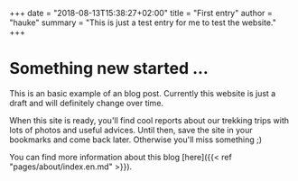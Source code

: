+++
date = "2018-08-13T15:38:27+02:00"
title = "First entry"
author = "hauke"
summary = "This is just a test entry for me to test the website."
+++
# Something new started ...
This is an basic example of an blog post. Currently this website is just a draft and will definitely change over time.

When this site is ready, you'll find cool reports about our trekking trips with lots of photos and useful advices. Until then, save the site in your bookmarks and come back later. Otherwise you'll miss something ;)

You can find more information about this blog [here]({{< ref "pages/about/index.en.md" >}}).

